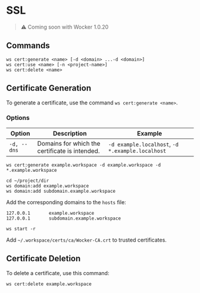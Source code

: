 # SSL

> ⚠ Coming soon with Wocker 1.0.20

## Commands

```shell
ws cert:generate <name> [-d <domain> ...-d <domain>]
ws cert:use <name> [-n <project-name>]
ws cert:delete <name>
```

## Certificate Generation

To generate a certificate, use the command `ws cert:generate <name>`.

### Options

| Option      | Description                                    | Example                                          |
|-------------|------------------------------------------------|--------------------------------------------------|
| `-d, --dns` | Domains for which the certificate is intended. | `-d example.localhost`, `-d *.example.localhost` |

```shell
ws cert:generate example.workspace -d example.workspace -d *.example.workspace
```

```shell
cd ~/project/dir
ws domain:add example.workspace
ws domain:add subdomain.example.workspace
```

Add the corresponding domains to the `hosts` file:

```hosts
127.0.0.1       example.workspace
127.0.0.1       subdomain.example.workspace
```

```shell
ws start -r
```

Add `~/.workspace/certs/ca/Wocker-CA.crt` to trusted certificates.

## Certificate Deletion

To delete a certificate, use this command:

```shell
ws cert:delete example.workspace
```
